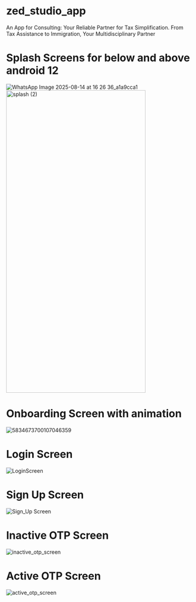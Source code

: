 # zed_studio_app

An App for Consulting: Your Reliable Partner for Tax Simplification. From Tax Assistance to Immigration, Your Multidisciplinary Partner

# Splash Screens for below and above android 12
![WhatsApp Image 2025-08-14 at 16 26 36_a1a9cca1](https://github.com/user-attachments/assets/071db43e-f9b8-4dc2-a61f-e1bf17413ba5)
<img width="375" height="812" alt="splash (2)" src="https://github.com/user-attachments/assets/c1c393f2-7654-4637-946b-5796f44676c3" />

# Onboarding Screen with animation 
![5834673700107046359](https://github.com/user-attachments/assets/bfaea140-9c1d-4df6-b20a-9fcb4a9f376e)

# Login Screen 
![LoginScreen](https://github.com/user-attachments/assets/66d05fa7-1add-4193-8254-8da736c8bc72)

# Sign Up Screen
![Sign_Up Screen](https://github.com/user-attachments/assets/f873c97d-263f-4b4d-90ab-2d1dc298926c)

# Inactive OTP Screen
![inactive_otp_screen](https://github.com/user-attachments/assets/7df1add5-831f-4175-9616-42943300589d)

# Active OTP Screen
![active_otp_screen ](https://github.com/user-attachments/assets/7bde789b-3c54-40e3-853d-365420d104c3)




